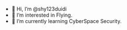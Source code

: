 - 👋 Hi, I’m @shy123duidi
- 👀 I’m interested in Flying.
- 🌱 I’m currently learning CyberSpace Security.

<!---
shy123duidi/shy123duidi is a ✨ special ✨ repository because its `README.md` (this file) appears on your GitHub profile.
You can click the Preview link to take a look at your changes.
--->

